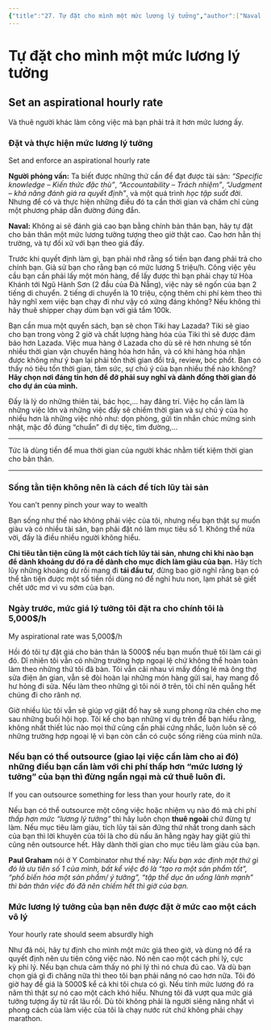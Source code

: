 ```yaml
---
{"title":"27. Tự đặt cho mình một mức lương lý tưởng","author":["Naval Ravikant"],"type":null,"category":"finance","related":["[[💸 Làm giàu không cần may mắn]]"],"word-count":null,"dg-publish":true,"dg-hide":true,"tags":["publish","finance","Naval-Ravikant","rich"],"deck":null,"anki tags":null,"permalink":"/2-reading/books/lam-giau-khong-can-may-man-naval/27-tu-dat-cho-minh-mot-muc-luong-ly-tuong/","hide":true,"dgPassFrontmatter":true}
---
```


# Tự đặt cho mình một mức lương lý tưởng
## Set an aspirational hourly rate

Và thuê người khác làm công việc mà bạn phải trả ít hơn mức lương ấy.

### Đặt và thực hiện mức lương lý tưởng
Set and enforce an aspirational hourly rate  

**Người phỏng vấn:** Ta biết được những thứ cần để đạt được tài sản: *“Specific knowledge – Kiến thức đặc thù”*, *“Accountability – Trách nhiệm”*, *“Judgment – khả năng đánh giá ra quyết định”*, và một quá trình *học tập suốt đời*. Nhưng để có và thực hiện những điều đó ta cần thời gian và chăm chỉ cùng một phương pháp dẫn đường đúng đắn.

**Naval:** Không ai sẽ đánh giá cao bạn bằng chính bản thân bạn, hãy tự đặt cho bản thân một mức lương tưởng tượng theo giờ thật cao. Cao hơn hẳn thị trường, và tự đối xử với bạn theo giá đấy.

Trước khi quyết định làm gì, bạn phải nhớ rằng số tiền bạn đang phải trả cho chính bạn. Giả sử bạn cho rằng bạn có mức lương 5 triệu/h. Công việc yêu cầu bạn cần phải lấy một món hàng, để lấy được thì bạn phải chạy từ Hòa Khánh tới Ngũ Hành Sơn (2 đầu của Đà Nẵng), việc này sẽ ngốn của bạn 2 tiếng di chuyển. 2 tiếng di chuyển là 10 triệu, cộng thêm chi phí kèm theo thì hãy nghĩ xem việc bạn chạy đi như vậy có xứng đáng không? Nếu không thì hãy thuê shipper chạy dùm bạn với giá tầm 100k.

Bạn cần mua một quyển sách, bạn sẽ chọn Tiki hay Lazada? Tiki sẽ giao cho bạn trong vòng 2 giờ và chất lượng hàng hóa của Tiki thì sẽ được đảm bảo hơn Lazada. Việc mua hàng ở Lazada cho dù sẽ rẻ hơn nhưng sẽ tốn nhiều thời gian vận chuyển hàng hóa hơn hẳn, và có khi hàng hóa nhận được không như ý bạn lại phải tốn thời gian đổi trả, review, bóc phốt. Bạn có thấy nó tiêu tốn thời gian, tâm sức, sự chú ý của bạn nhiều thế nào không? **Hãy chọn nơi đáng tin hơn để đỡ phải suy nghĩ và dành đống thời gian đó cho dự án của mình.**

Đấy là lý do những thiên tài, bác học,… hay đãng trí. Việc họ cần làm là những việc lớn và những việc đấy sẽ chiếm thời gian và sự chú ý của họ nhiều hơn là những việc nhỏ như: dọn phòng, gửi tin nhắn chúc mừng sinh nhật, mặc đồ đúng “chuẩn” đi dự tiệc, tìm đường,...

---

Tức là dùng tiền để mua thời gian của người khác nhằm tiết kiệm thời gian cho bản thân.

---

### Sống tằn tiện không nên là cách để tích lũy tài sản
You can’t penny pinch your way to wealth

Bạn sống như thế nào không phải việc của tôi, nhưng nếu bạn thật sự muốn giàu và có nhiều tài sản, bạn phải đặt nó làm mục tiêu số 1. Không thể nửa vời, đấy là điều nhiều người không hiểu.

**Chi tiêu tằn tiện cũng là một cách tích lũy tài sản, nhưng chỉ khi nào bạn để dành khoảng dư đó ra để dành cho mục đích làm giàu của bạn.** Hãy tích lũy những khoảng dư rồi mang đi **tái đầu tư**, đừng bao giờ nghĩ rằng bạn có thể tằn tiện được một số tiền rồi dùng nó để nghỉ hưu non, lạm phát sẽ giết chết ước mơ vi vu sớm của bạn.

### Ngày trước, mức giá lý tưởng tôi đặt ra cho chính tôi là 5,000$/h
My aspirational rate was 5,000$/h

Hồi đó tôi tự đặt giá cho bản thân là 5000$ nếu bạn muốn thuê tôi làm cái gì đó. Dĩ nhiên tôi vẫn có những trường hợp ngoại lệ chứ không thể hoàn toàn làm theo những thứ tôi đã bàn. Tôi vẫn cãi nhau vì mấy đồng lẻ mà ông thợ sửa điện ăn gian, vẫn sẽ đòi hoàn lại những món hàng gửi sai, hay mang đồ hư hỏng đi sửa. Nếu làm theo những gì tôi nói ở trên, tôi chỉ nên quẳng hết chúng đi cho rãnh nợ.

Giờ nhiều lúc tôi vẫn sẽ giúp vợ giặt đồ hay sẽ xung phong rửa chén cho mẹ sau những buổi hội họp. Tôi kể cho bạn những ví dụ trên để bạn hiểu rằng, không nhất thiết lúc nào mọi thứ cũng cần phải cứng nhắc, luôn luôn sẽ có những trường hợp ngoại lệ vì bạn còn cần có cuộc sống riêng của mình nữa.

### Nếu bạn có thể outsource (giao lại việc cần làm cho ai đó) những điều bạn cần làm với chi phí thấp hơn “mức lương lý tưởng” của bạn thì đừng ngần ngại mà cứ thuê luôn đi.
If you can outsource something for less than your hourly rate, do it

Nếu bạn có thể outsource một công việc hoặc nhiệm vụ nào đó mà chi phí *thấp hơn mức “lương lý tưởng”* thì hãy luôn chọn **thuê ngoài** chứ đừng tự làm. Nếu mục tiêu làm giàu, tích lũy tài sản đứng thứ nhất trong danh sách của bạn thì lời khuyên của tôi là cho dù nấu ăn hằng ngày hay giặt giũ thì cũng nên outsource hết. Hãy dành thời gian cho mục tiêu làm giàu của bạn.

**Paul Graham** nói ở Y Combinator như thế này: *Nếu bạn xác định một thứ gì đó là ưu tiên số 1 của mình, bất kể việc đó là “tạo ra một sản phẩm tốt”, “phổ biến hóa một sản phẩm/ ý tưởng”, “tập thể dục ăn uống lành mạnh” thì bản thân việc đó đã nên chiếm hết thì giờ của bạn.*

### Mức lương lý tưởng của bạn nên được đặt ở mức cao một cách vô lý
Your hourly rate should seem absurdly high

Như đã nói, hãy tự định cho mình một mức giá theo giờ, và dùng nó để ra quyết định nên ưu tiên công việc nào. Nó nên cao một cách phi lý, cực kỳ phi lý. Nếu bạn chưa cảm thấy nó phi lý thì nó chưa đủ cao. Và dù bạn chọn giá gì đi chăng nữa thì theo tôi bạn phải nâng nó cao hơn nữa. Tôi đó giờ hay để giá là 5000$ kể cả khi tôi chưa có gì. Nếu tính mức lương đó ra năm thì thật sự nó cao một cách khó hiểu. Nhưng tôi đã vượt qua mức giá tưởng tượng ấy từ rất lâu rồi. Dù tôi không phải là người siêng năng nhất vì phong cách của làm việc của tôi là chạy nước rút chứ không phải chạy marathon.